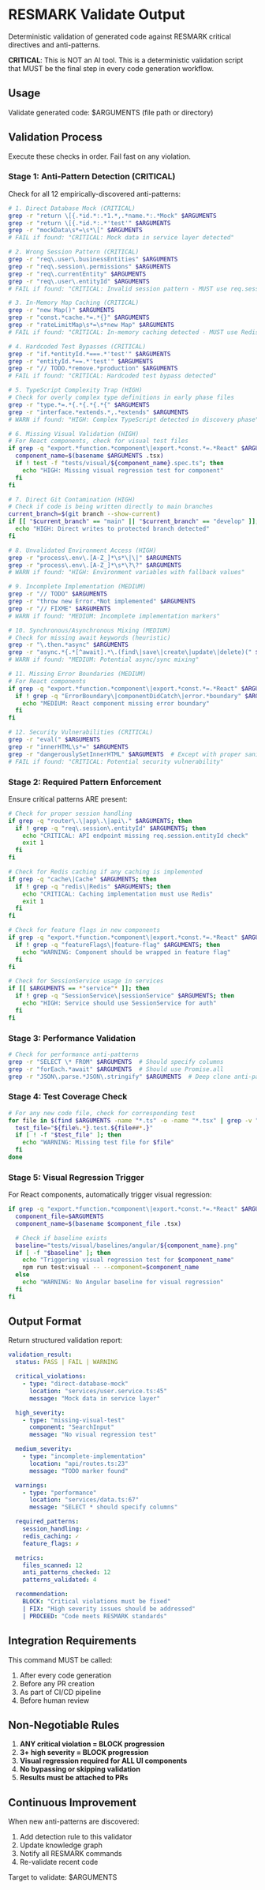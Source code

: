 # RESMARK Validate Output

Deterministic validation of generated code against RESMARK critical directives and anti-patterns.

**CRITICAL**: This is NOT an AI tool. This is a deterministic validation script that MUST be the final step in every code generation workflow.

## Usage

Validate generated code: $ARGUMENTS (file path or directory)

## Validation Process

Execute these checks in order. Fail fast on any violation.

### Stage 1: Anti-Pattern Detection (CRITICAL)

Check for all 12 empirically-discovered anti-patterns:

```bash
# 1. Direct Database Mock (CRITICAL)
grep -r "return \[{.*id.*:.*1.*,.*name.*:.*Mock" $ARGUMENTS
grep -r "return \[{.*id.*:.*'test'" $ARGUMENTS
grep -r "mockData\s*=\s*\[" $ARGUMENTS
# FAIL if found: "CRITICAL: Mock data in service layer detected"

# 2. Wrong Session Pattern (CRITICAL)
grep -r "req\.user\.businessEntities" $ARGUMENTS
grep -r "req\.session\.permissions" $ARGUMENTS
grep -r "req\.currentEntity" $ARGUMENTS
grep -r "req\.user\.entityId" $ARGUMENTS
# FAIL if found: "CRITICAL: Invalid session pattern - MUST use req.session.entityId"

# 3. In-Memory Map Caching (CRITICAL)
grep -r "new Map()" $ARGUMENTS
grep -r "const.*cache.*=.*{}" $ARGUMENTS
grep -r "rateLimitMap\s*=\s*new Map" $ARGUMENTS
# FAIL if found: "CRITICAL: In-memory caching detected - MUST use Redis"

# 4. Hardcoded Test Bypasses (CRITICAL)
grep -r "if.*entityId.*===.*'test'" $ARGUMENTS
grep -r "entityId.*==.*'test'" $ARGUMENTS
grep -r "// TODO.*remove.*production" $ARGUMENTS
# FAIL if found: "CRITICAL: Hardcoded test bypass detected"

# 5. TypeScript Complexity Trap (HIGH)
# Check for overly complex type definitions in early phase files
grep -r "type.*=.*{.*{.*{.*{" $ARGUMENTS
grep -r "interface.*extends.*,.*extends" $ARGUMENTS
# WARN if found: "HIGH: Complex TypeScript detected in discovery phase"

# 6. Missing Visual Validation (HIGH)
# For React components, check for visual test files
if grep -q "export.*function.*component\|export.*const.*=.*React" $ARGUMENTS; then
  component_name=$(basename $ARGUMENTS .tsx)
  if ! test -f "tests/visual/${component_name}.spec.ts"; then
    echo "HIGH: Missing visual regression test for component"
  fi
fi

# 7. Direct Git Contamination (HIGH)
# Check if code is being written directly to main branches
current_branch=$(git branch --show-current)
if [[ "$current_branch" == "main" || "$current_branch" == "develop" ]]; then
  echo "HIGH: Direct writes to protected branch detected"
fi

# 8. Unvalidated Environment Access (HIGH)
grep -r "process\.env\.[A-Z_]*\s*\|\|" $ARGUMENTS
grep -r "process\.env\.[A-Z_]*\s*\?\?" $ARGUMENTS
# WARN if found: "HIGH: Environment variables with fallback values"

# 9. Incomplete Implementation (MEDIUM)
grep -r "// TODO" $ARGUMENTS
grep -r "throw new Error.*Not implemented" $ARGUMENTS
grep -r "// FIXME" $ARGUMENTS
# WARN if found: "MEDIUM: Incomplete implementation markers"

# 10. Synchronous/Asynchronous Mixing (MEDIUM)
# Check for missing await keywords (heuristic)
grep -r "\.then.*async" $ARGUMENTS
grep -r "async.*{.*[^await].*\.(find\|save\|create\|update\|delete)(" $ARGUMENTS
# WARN if found: "MEDIUM: Potential async/sync mixing"

# 11. Missing Error Boundaries (MEDIUM)
# For React components
if grep -q "export.*function.*component\|export.*const.*=.*React" $ARGUMENTS; then
  if ! grep -q "ErrorBoundary\|componentDidCatch\|error.*boundary" $ARGUMENTS; then
    echo "MEDIUM: React component missing error boundary"
  fi
fi

# 12. Security Vulnerabilities (CRITICAL)
grep -r "eval(" $ARGUMENTS
grep -r "innerHTML\s*=" $ARGUMENTS
grep -r "dangerouslySetInnerHTML" $ARGUMENTS  # Except with proper sanitization
# FAIL if found: "CRITICAL: Potential security vulnerability"
```

### Stage 2: Required Pattern Enforcement

Ensure critical patterns ARE present:

```bash
# Check for proper session handling
if grep -q "router\.\|app\.\|api\." $ARGUMENTS; then
  if ! grep -q "req\.session\.entityId" $ARGUMENTS; then
    echo "CRITICAL: API endpoint missing req.session.entityId check"
    exit 1
  fi
fi

# Check for Redis caching if any caching is implemented
if grep -q "cache\|Cache" $ARGUMENTS; then
  if ! grep -q "redis\|Redis" $ARGUMENTS; then
    echo "CRITICAL: Caching implementation must use Redis"
    exit 1
  fi
fi

# Check for feature flags in new components
if grep -q "export.*function.*component\|export.*const.*=.*React" $ARGUMENTS; then
  if ! grep -q "featureFlags\|feature-flag" $ARGUMENTS; then
    echo "WARNING: Component should be wrapped in feature flag"
  fi
fi

# Check for SessionService usage in services
if [[ $ARGUMENTS == *"service"* ]]; then
  if ! grep -q "SessionService\|sessionService" $ARGUMENTS; then
    echo "HIGH: Service should use SessionService for auth"
  fi
fi
```

### Stage 3: Performance Validation

```bash
# Check for performance anti-patterns
grep -r "SELECT \* FROM" $ARGUMENTS  # Should specify columns
grep -r "forEach.*await" $ARGUMENTS  # Should use Promise.all
grep -r "JSON\.parse.*JSON\.stringify" $ARGUMENTS  # Deep clone anti-pattern
```

### Stage 4: Test Coverage Check

```bash
# For any new code file, check for corresponding test
for file in $(find $ARGUMENTS -name "*.ts" -o -name "*.tsx" | grep -v ".test."); do
  test_file="${file%.*}.test.${file##*.}"
  if [ ! -f "$test_file" ]; then
    echo "WARNING: Missing test file for $file"
  fi
done
```

### Stage 5: Visual Regression Trigger

For React components, automatically trigger visual regression:

```bash
if grep -q "export.*function.*component\|export.*const.*=.*React" $ARGUMENTS; then
  component_file=$ARGUMENTS
  component_name=$(basename $component_file .tsx)

  # Check if baseline exists
  baseline="tests/visual/baselines/angular/${component_name}.png"
  if [ -f "$baseline" ]; then
    echo "Triggering visual regression test for $component_name"
    npm run test:visual -- --component=$component_name
  else
    echo "WARNING: No Angular baseline for visual regression"
  fi
fi
```

## Output Format

Return structured validation report:

```yaml
validation_result:
  status: PASS | FAIL | WARNING

  critical_violations:
    - type: "direct-database-mock"
      location: "services/user.service.ts:45"
      message: "Mock data in service layer"

  high_severity:
    - type: "missing-visual-test"
      component: "SearchInput"
      message: "No visual regression test"

  medium_severity:
    - type: "incomplete-implementation"
      location: "api/routes.ts:23"
      message: "TODO marker found"

  warnings:
    - type: "performance"
      location: "services/data.ts:67"
      message: "SELECT * should specify columns"

  required_patterns:
    session_handling: ✓
    redis_caching: ✓
    feature_flags: ✗

  metrics:
    files_scanned: 12
    anti_patterns_checked: 12
    patterns_validated: 4

  recommendation:
    BLOCK: "Critical violations must be fixed"
    | FIX: "High severity issues should be addressed"
    | PROCEED: "Code meets RESMARK standards"
```

## Integration Requirements

This command MUST be called:
1. After every code generation
2. Before any PR creation
3. As part of CI/CD pipeline
4. Before human review

## Non-Negotiable Rules

1. **ANY critical violation = BLOCK progression**
2. **3+ high severity = BLOCK progression**
3. **Visual regression required for ALL UI components**
4. **No bypassing or skipping validation**
5. **Results must be attached to PRs**

## Continuous Improvement

When new anti-patterns are discovered:
1. Add detection rule to this validator
2. Update knowledge graph
3. Notify all RESMARK commands
4. Re-validate recent code

Target to validate: $ARGUMENTS